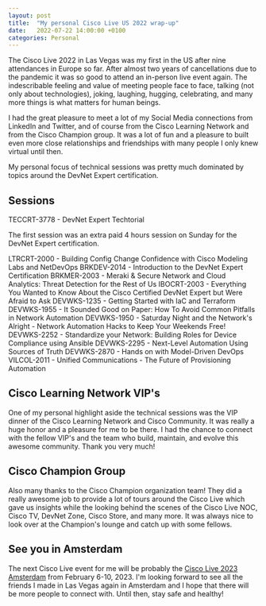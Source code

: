 ```yaml
---
layout: post
title:  "My personal Cisco Live US 2022 wrap-up"
date:   2022-07-22 14:00:00 +0100
categories: Personal
---
```


The Cisco Live 2022 in Las Vegas was my first in the US after nine attendances in Europe so far. After almost two years of cancellations due to the pandemic it was so good to attend an in-person live event again. The indescribable feeling and value of meeting people face to face, talking (not only about technologies), joking, laughing, hugging, celebrating, and many more things is what matters for human beings. 

I had the great pleasure to meet a lot of my Social Media connections from LinkedIn and Twitter, and of course from the Cisco Learning Network and from the Cisco Champion group. It was a lot of fun and a pleasure to built even more close relationships and friendships with many people I only knew virtual until then.

My personal focus of technical sessions was pretty much dominated by topics around the DevNet Expert certification. 

## Sessions

TECCRT-3778 - DevNet Expert Techtorial

The first session was an extra paid 4 hours session on Sunday for the DevNet Expert certification. 



LTRCRT-2000 - Building Config Change Confidence with Cisco Modeling Labs and NetDevOps
BRKDEV-2014 - Introduction to the DevNet Expert Certification
BRKMER-2003 - Meraki & Secure Network and Cloud Analytics: Threat Detection for the Rest of Us 
IBOCRT-2003 - Everything You Wanted to Know About the Cisco Certified DevNet Expert but Were Afraid to Ask 
DEVWKS-1235 - Getting Started with IaC and Terraform
DEVWKS-1955 - It Sounded Good on Paper: How To Avoid Common Pitfalls in Network Automation 
DEVWKS-1950 - Saturday Night and the Network's Alright - Network Automation Hacks to Keep Your Weekends Free!
DEVWKS-2252 - Standardize your Network: Building Roles for Device Compliance using Ansible 
DEVWKS-2295 - Next-Level Automation Using Sources of Truth
DEVWKS-2870 - Hands on with Model-Driven DevOps
VILCOL-2011 - Unified Communications - The Future of Provisioning Automation

## Cisco Learning Network VIP's

One of my personal highlight aside the technical sessions was the VIP dinner of the Cisco Learning Network and Cisco Community. It was really a huge honor and a pleasure for me to be there. I had the chance to connect with the fellow VIP's and the team who build, maintain, and evolve this awesome community. Thank you very much!

## Cisco Champion Group

Also many thanks to the Cisco Champion organization team! They did a really awesome job to provide a lot of tours around the Cisco Live which gave us insights while the looking behind the scenes of the Cisco Live NOC, Cisco TV, DevNet Zone, Cisco Store, and many more. It was always nice to look over at the Champion's lounge and catch up with some fellows.

## See you in Amsterdam

The next Cisco Live event for me will be probably the [Cisco Live 2023 Amsterdam](https://www.ciscolive.com/emear.html) from February 6-10, 2023. I'm looking forward to see all the friends I made in Las Vegas again in Amsterdam and I hope that there will be more people to connect with. Until then, stay safe and healthy!
